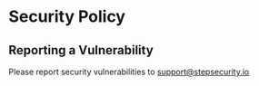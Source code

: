 # Security Policy

## Reporting a Vulnerability

Please report security vulnerabilities to support@stepsecurity.io